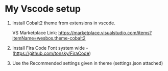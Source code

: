 # My Vscode setup
1. Install Cobalt2 theme from extensions in vscode. 
      
    VS Marketplace Link: https://marketplace.visualstudio.com/items?itemName=wesbos.theme-cobalt2
1. Install Fira Code Font system wide - (https://github.com/tonsky/FiraCode)
1. Use the Recommended settings given in theme (settings.json attached)
